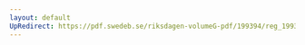 ```yaml
---
layout: default
UpRedirect: https://pdf.swedeb.se/riksdagen-volumeG-pdf/199394/reg_199394/reg_199394_0140.pdf
---
```

